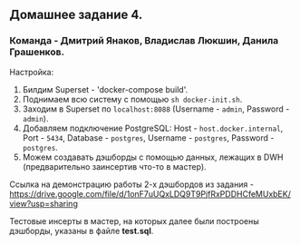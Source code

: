 ## Домашнее задание 4.
### Команда - Дмитрий Янаков, Владислав Люкшин, Данила Грашенков.

Настройка:
1) Билдим Superset - 'docker-compose build'.
2) Поднимаем всю систему с помощью `sh docker-init.sh`.
3) Заходим в Superset по `localhost:8088` (Username - `admin`, Password - `admin`).
4) Добавляем подключение PostgreSQL: Host - `host.docker.internal`, Port - `5434`, Database - `postgres`, Username - `postgres`, Password - `postgres`.
5) Можем создавать дэшборды с помощью данных, лежащих в DWH (предварительно заинсертив что-то в мастер).

Ссылка на демонстрацию работы 2-х дэшбордов из задания - https://drive.google.com/file/d/1onF7uUQxLDQ9T9PjfRxPDDHCfeMUxbEK/view?usp=sharing

Тестовые инсерты в мастер, на которых далее были построены дэшборды, указаны в файле **test.sql**.
